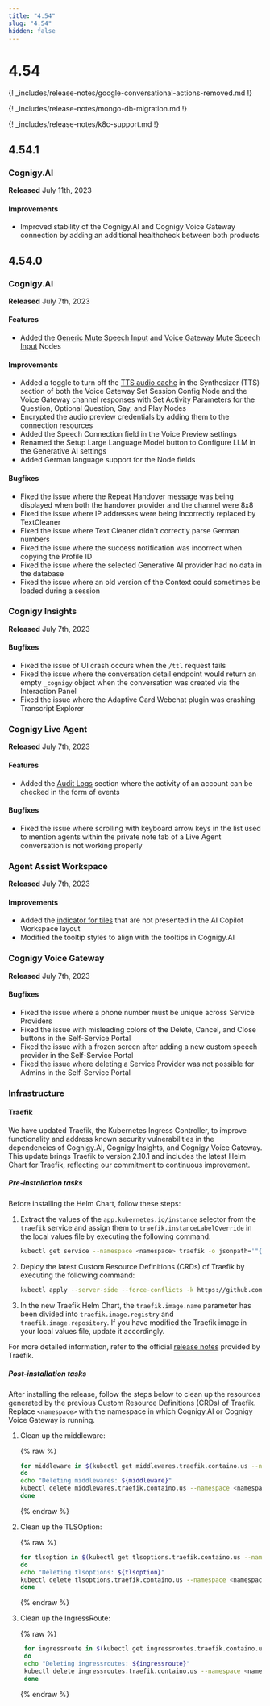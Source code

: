 ```yaml
---
title: "4.54"
slug: "4.54"
hidden: false
---
```


# 4.54

{! _includes/release-notes/google-conversational-actions-removed.md !}

{! _includes/release-notes/mongo-db-migration.md !}

{! _includes/release-notes/k8c-support.md !}

## 4.54.1

### Cognigy.AI

**Released** July 11th, 2023

#### Improvements

- Improved stability of the Cognigy.AI and Cognigy Voice Gateway connection by adding an additional healthcheck between both products

## 4.54.0

### Cognigy.AI

**Released** July 7th, 2023

#### Features

- Added the [Generic Mute Speech Input](../ai/nodes/voice/generic/mute-speech-input.md) and [Voice Gateway Mute Speech Input](../ai/nodes/voice/voice-gateway/mute-speech-input.md) Nodes

#### Improvements

- Added a toggle to turn off the [TTS audio cache](../ai/nodes/voice/voice-gateway/parameter-details.md#synthesizer---text-to-speech) in the Synthesizer (TTS) section of both the Voice Gateway Set Session Config Node and the Voice Gateway channel responses with Set Activity Parameters for the Question, Optional Question, Say, and Play Nodes
- Encrypted the audio preview credentials by adding them to the connection resources
- Added the Speech Connection field in the Voice Preview settings
- Renamed the Setup Large Language Model button to Configure LLM in the Generative AI settings
- Added German language support for the Node fields

#### Bugfixes

- Fixed the issue where the Repeat Handover message was being displayed when both the handover provider and the channel were 8x8
- Fixed the issue where IP addresses were being incorrectly replaced by TextCleaner
- Fixed the issue where Text Cleaner didn't correctly parse German numbers
- Fixed the issue where the success notification was incorrect when copying the Profile ID
- Fixed the issue where the selected Generative AI provider had no data in the database
- Fixed the issue where an old version of the Context could sometimes be loaded during a session

### Cognigy Insights

**Released** July 7th, 2023

#### Bugfixes

- Fixed the issue of UI crash occurs when the `/ttl` request fails
- Fixed the issue where the conversation detail endpoint would return an empty `_cognigy` object when the conversation was created via the Interaction Panel
- Fixed the issue where the Adaptive Card Webchat plugin was crashing Transcript Explorer

### Cognigy Live Agent

**Released** July 7th, 2023

#### Features

- Added the [Audit Logs](../live-agent/settings/audit-logs.md) section where the activity of an account can be checked in the form of events

#### Bugfixes

- Fixed the issue where scrolling with keyboard arrow keys in the list used to mention agents within the private note tab of a Live Agent conversation is not working properly

### Agent Assist Workspace

**Released** July 7th, 2023

#### Improvements

- Added the [indicator for tiles](../ai-copilot/configuration.md#tile-id) that are not presented in the AI Copilot Workspace layout
- Modified the tooltip styles to align with the tooltips in Cognigy.AI

### Cognigy Voice Gateway

**Released** July 7th, 2023

#### Bugfixes

- Fixed the issue where a phone number must be unique across Service Providers
- Fixed the issue with misleading colors of the Delete, Cancel, and Close buttons in the Self-Service Portal
- Fixed the issue with a frozen screen after adding a new custom speech provider in the Self-Service Portal
- Fixed the issue where deleting a Service Provider was not possible for Admins in the Self-Service Portal

### Infrastructure

#### Traefik

We have updated Traefik, the Kubernetes Ingress Controller,
to improve functionality and address known security vulnerabilities in the dependencies of Cognigy.AI,
Cognigy Insights, and Cognigy Voice Gateway.
This update brings Traefik to version 2.10.1 and includes the latest Helm Chart for Traefik,
reflecting our commitment to continuous improvement.

##### Pre-installation tasks

Before installing the Helm Chart, follow these steps:

1. Extract the values of the `app.kubernetes.io/instance` selector from the `traefik` service and assign them to `traefik.instanceLabelOverride` in the local values file by executing the following command:
   ```bash
   kubectl get service --namespace <namespace> traefik -o jsonpath='"{.spec.selector.app\.kubernetes\.io\/instance}"{"\n"}'
   ```
2. Deploy the latest Custom Resource Definitions (CRDs) of Traefik by executing the following command:
   ```bash
   kubectl apply --server-side --force-conflicts -k https://github.com/traefik/traefik-helm-chart/traefik/crds/
   ```
3. In the new Traefik Helm Chart, the `traefik.image.name` parameter has been divided into `traefik.image.registry` and `traefik.image.repository`. If you have modified the Traefik image in your local values file, update it accordingly.

For more detailed information, refer to the official [release notes](https://github.com/traefik/traefik-helm-chart/releases) provided by Traefik.

##### Post-installation tasks

After installing the release,
follow the steps below to clean up the resources generated by the previous Custom Resource Definitions
(CRDs) of Traefik.
Replace `<namespace>` with the namespace in which Cognigy.AI or Cognigy Voice Gateway is running.

1. Clean up the middleware:

   {% raw %}

   ```bash
   for middleware in $(kubectl get middlewares.traefik.containo.us --namespace <namespace> -o go-template='{{range .items }}{{if eq .apiVersion "traefik.containo.us/v1alpha1"}}{{printf "%s\n" .metadata.name}}{{end}}{{end}}')
   do
   echo "Deleting middlewares: ${middleware}"
   kubectl delete middlewares.traefik.containo.us --namespace <namespace> ${middleware}
   done
   ```

   {% endraw %}

2. Clean up the TLSOption:

   {% raw %}

   ```bash
   for tlsoption in $(kubectl get tlsoptions.traefik.containo.us --namespace <namespace> -o go-template='{{range .items }}{{printf "%s\n" .metadata.name}}{{end}}')
   do
   echo "Deleting tlsoptions: ${tlsoption}"
   kubectl delete tlsoptions.traefik.containo.us --namespace <namespace> ${tlsoption}
   done
   ```

   {% endraw %}

3. Clean up the IngressRoute:

   {% raw %}

   ```bash
    for ingressroute in $(kubectl get ingressroutes.traefik.containo.us --namespace <namespace> -o go-template='{{range .items }}{{printf "%s\n" .metadata.name}}{{end}}')
    do
    echo "Deleting ingressroutes: ${ingressroute}"
    kubectl delete ingressroutes.traefik.containo.us --namespace <namespace> ${ingressroute}
    done
   ```

   {% endraw %}
